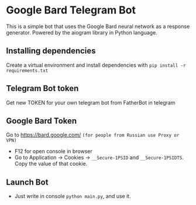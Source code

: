 # Google Bard Telegram Bot
This is a simple bot that uses the Google Bard neural network as a response generator. Powered by the aiogram library in Python language.
## Installing dependencies
Create a virtual environment and install dependencies with `pip install -r requirements.txt`
## Telegram Bot token
Get new TOKEN for your own telegram bot from FatherBot in telegram
## Google Bard Token
Go to https://bard.google.com/ `(for people from Russian use Proxy or VPN)`
- F12 for open console in browser
- Go to Application → Cookies → `__Secure-1PSID` and `__Secure-1PSIDTS`. Copy the value of that cookie.
## Launch Bot
- Just write in console `python main.py`, and use it.
